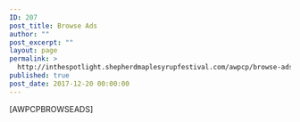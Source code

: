 ```yaml
---
ID: 207
post_title: Browse Ads
author: ""
post_excerpt: ""
layout: page
permalink: >
  http://inthespotlight.shepherdmaplesyrupfestival.com/awpcp/browse-ads
published: true
post_date: 2017-12-20 00:00:00
---
```

[AWPCPBROWSEADS]